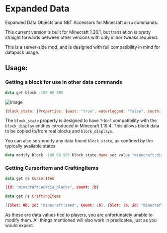 # Expanded Data
Expanded Data Objects and NBT Accessors for Minecraft `data` commands.

This current version is built for Minecraft 1.20.1, but translation is pretty straight forwards between other versions with only minor tweaks required.

This is a server-side mod, and is designed with full compatibility in mind for datapack usage.

## Usage:
### Getting a block for use in other data commands
```hs
data get block -188 68 985
```
![image](https://user-images.githubusercontent.com/11393734/221482680-96cd41a7-e530-416f-99d3-e2f71099343c.png)
```js
{block_state: {Properties: {east: "true", waterlogged: "false", south: "true", north: "false", west: "false"}, Name: "minecraft:white_stained_glass_pane"}, x: -188, y: 68, z: 985}
```
The `block_state` property is designed to have 1-to-1 compatibility with the `block_display` entities introduced in Minecraft 1.19.4. This allows block data to be copied to/from real blocks and `block_displays`.

You can also set/modify any data found `block_state`, as confined by the typically available states
```hs
data modify block -188 68 985 block_state.Name set value "minecraft:dirt"
```

### Getting CursorItem and CraftingItems
```hs
data get @s CursorItem
```
```json
{id: "minecraft:acacia_planks", Count: 2b}
```
```hs
data get @s CraftingItems
```

```json
[{Slot: 0b, id: "minecraft:sand", Count: 1b}, {Slot: 1b, id: "minecraft:acacia_planks", Count: 4b}, {Slot: 2b, id: "minecraft:dirt", Count: 1b}, {Slot: 3b, id: "minecraft:air", Count: 0b}]
```
As these are data values tied to players, you are unfortunately unable to modify them.  All things mentioned will also work in predicates, just as you would expect.
